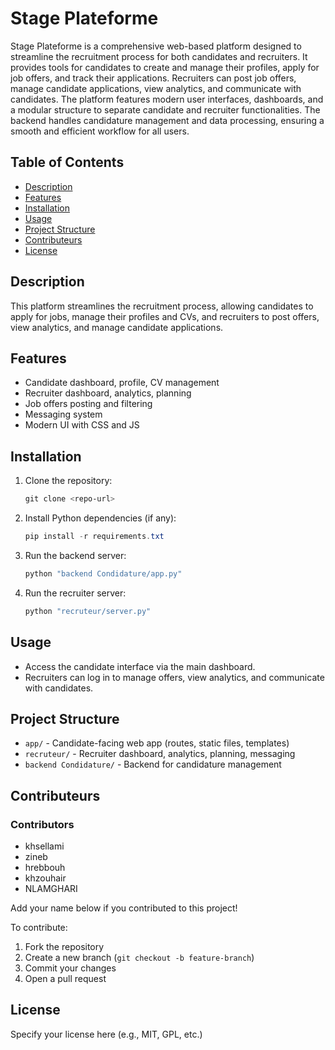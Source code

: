 # Stage Plateforme

Stage Plateforme is a comprehensive web-based platform designed to streamline the recruitment process for both candidates and recruiters. It provides tools for candidates to create and manage their profiles, apply for job offers, and track their applications. Recruiters can post job offers, manage candidate applications, view analytics, and communicate with candidates. The platform features modern user interfaces, dashboards, and a modular structure to separate candidate and recruiter functionalities. The backend handles candidature management and data processing, ensuring a smooth and efficient workflow for all users.

## Table of Contents
- [Description](#description)
- [Features](#features)
- [Installation](#installation)
- [Usage](#usage)
- [Project Structure](#project-structure)
- [Contributeurs](#contributeurs)
- [License](#license)

## Description
This platform streamlines the recruitment process, allowing candidates to apply for jobs, manage their profiles and CVs, and recruiters to post offers, view analytics, and manage candidate applications.

## Features
- Candidate dashboard, profile, CV management
- Recruiter dashboard, analytics, planning
- Job offers posting and filtering
- Messaging system
- Modern UI with CSS and JS

## Installation
1. Clone the repository:
   ```powershell
   git clone <repo-url>
   ```
2. Install Python dependencies (if any):
   ```powershell
   pip install -r requirements.txt
   ```
3. Run the backend server:
   ```powershell
   python "backend Condidature/app.py"
   ```
4. Run the recruiter server:
   ```powershell
   python "recruteur/server.py"
   ```

## Usage
- Access the candidate interface via the main dashboard.
- Recruiters can log in to manage offers, view analytics, and communicate with candidates.

## Project Structure
- `app/` - Candidate-facing web app (routes, static files, templates)
- `recruteur/` - Recruiter dashboard, analytics, planning, messaging
- `backend Condidature/` - Backend for candidature management

## Contributeurs


### Contributors

- khsellami
- zineb 
- hrebbouh
- khzouhair
- NLAMGHARI

Add your name below if you contributed to this project!

To contribute:
1. Fork the repository
2. Create a new branch (`git checkout -b feature-branch`)
3. Commit your changes
4. Open a pull request

## License
Specify your license here (e.g., MIT, GPL, etc.)
